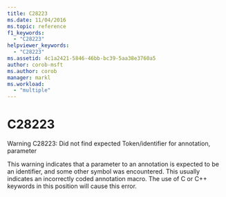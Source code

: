 ```yaml
---
title: C28223
ms.date: 11/04/2016
ms.topic: reference
f1_keywords:
  - "C28223"
helpviewer_keywords:
  - "C28223"
ms.assetid: 4c1a2421-5846-46bb-bc39-5aa38e3760a5
author: corob-msft
ms.author: corob
manager: markl
ms.workload:
  - "multiple"
---
```

# C28223
Warning C28223: Did not find expected Token/identifier for annotation, parameter

 This warning indicates that a parameter to an annotation is expected to be an identifier, and some other symbol was encountered. This usually indicates an incorrectly coded annotation macro. The use of C or C++ keywords in this position will cause this error.
